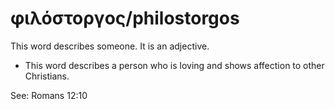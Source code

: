 # φιλόστοργος/philostorgos
This word describes someone. It is an adjective.
* This word describes a person who is loving and shows affection to other Christians.

See: Romans 12:10
